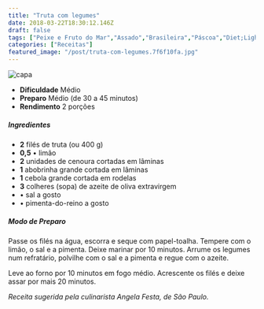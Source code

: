 ```yaml
---
title: "Truta com legumes"
date: 2018-03-22T18:30:12.146Z
draft: false
tags: ["Peixe e Fruto do Mar","Assado","Brasileira","Páscoa","Diet;Light","Peixes","Peixes e frutos do mar"]
categories: ["Receitas"]
featured_image: "/post/truta-com-legumes.7f6f10fa.jpg"
---
```


![capa](/post/truta-com-legumes.7f6f10fa.jpg)

*   **Dificuldade** Médio
*   **Preparo** Médio (de 30 a 45 minutos)
*   **Rendimento** 2 porções

##### Ingredientes

*   **2** filés de truta (ou 400 g)
*   **0,5** • limão
*   **2** unidades de cenoura cortadas em lâminas
*   **1** abobrinha grande cortada em lâminas
*   **1** cebola grande cortada em rodelas
*   **3** colheres (sopa) de azeite de oliva extravirgem
*   • sal a gosto
*   • pimenta-do-reino a gosto

##### Modo de Preparo

Passe os filés na água, escorra e seque com papel-toalha. Tempere com o limão, o sal e a pimenta. Deixe marinar por 10 minutos. Arrume os legumes num refratário, polvilhe com o sal e a pimenta e regue com o azeite.

Leve ao forno por 10 minutos em fogo médio. Acrescente os filés e deixe assar por mais 20 minutos.

_Receita sugerida pela culinarista Angela Festa, de São Paulo._
